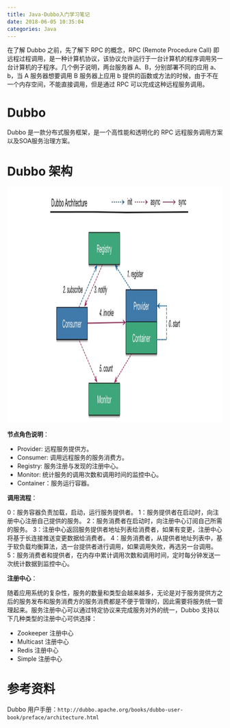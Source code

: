 ```yaml
---
title: Java-Dubbo入门学习笔记
date: 2018-06-05 10:35:04
categories: Java
---
```


在了解 Dubbo 之前，先了解下 RPC 的概念，RPC (Remote Procedure Call) 即远程过程调用，是一种计算机协议，该协议允许运行于一台计算机的程序调用另一台计算机的子程序。几个例子说明，两台服务器 A、B，分别部署不同的应用 a、b，当 A 服务器想要调用 B 服务器上应用 b 提供的函数或方法的时候，由于不在一个内存空间，不能直接调用，但是通过 RPC 可以完成这种远程服务调用。

# Dubbo

Dubbo 是一款分布式服务框架，是一个高性能和透明化的 RPC 远程服务调用方案以及SOA服务治理方案。

# Dubbo 架构

<img src="Dubbo-Dubbo入门学习笔记/20180605110541.jpg" width="1000" height="550">

<!-- more -->

**节点角色说明**：

* Provider: 远程服务提供方。
* Consumer: 调用远程服务的服务消费方。
* Registry: 服务注册与发现的注册中心。
* Monitor: 统计服务的调用次数和调用时间的监控中心。
* Container：服务运行容器。

**调用流程**：

0：服务容器负责加载，启动，运行服务提供者。
1：服务提供者在启动时，向注册中心注册自己提供的服务。
2：服务消费者在启动时，向注册中心订阅自己所需的服务。
3：注册中心返回服务提供者地址列表给消费者，如果有变更，注册中心将基于长连接推送变更数据给消费者。
4：服务消费者，从提供者地址列表中，基于软负载均衡算法，选一台提供者进行调用，如果调用失败，再选另一台调用。
5：服务消费者和提供者，在内存中累计调用次数和调用时间，定时每分钟发送一次统计数据到监控中心。

**注册中心**：

随着应用系统的复杂性，服务的数量和类型会越来越多，无论是对于服务提供方之后的服务发布和服务消费方的服务消费都是不便于管理的，因此需要将服务统一管理起来。服务注册中心可以通过特定协议来完成服务对外的统一，Dubbo 支持以下几种类型的注册中心可供选择：

* Zookeeper 注册中心
* Multicast 注册中心
* Redis 注册中心
* Simple 注册中心

# 参考资料

Dubbo 用户手册：`http://dubbo.apache.org/books/dubbo-user-book/preface/architecture.html`
